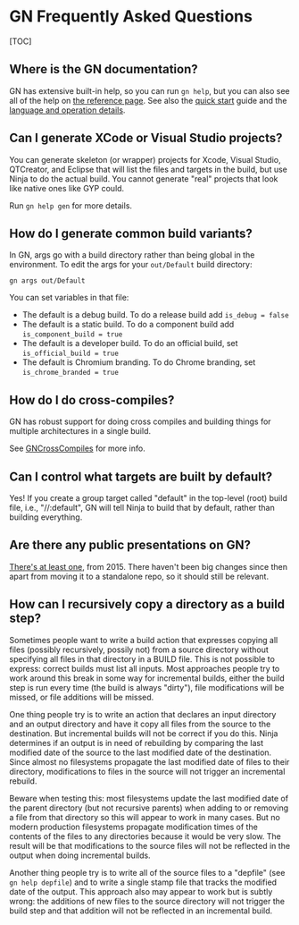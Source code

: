 # GN Frequently Asked Questions

[TOC]

## Where is the GN documentation?

GN has extensive built-in help, so you can run `gn help`, but you can
also see all of the help on [the reference page](reference.md). See
also the [quick start](quick_start.md) guide and the [language and
operation details](language.md).

## Can I generate XCode or Visual Studio projects?

You can generate skeleton (or wrapper) projects for Xcode, Visual Studio,
QTCreator, and Eclipse that will list the files and targets in the
build, but use Ninja to do the actual build. You cannot generate "real"
projects that look like native ones like GYP could.

Run `gn help gen` for more details.

## How do I generate common build variants?

In GN, args go with a build directory rather than being global in the
environment. To edit the args for your `out/Default` build directory:

```
gn args out/Default
```

You can set variables in that file:

  * The default is a debug build. To do a release build add
    `is_debug = false`
  * The default is a static build. To do a component build add
    `is_component_build = true`
  * The default is a developer build. To do an official build, set
    `is_official_build = true`
  * The default is Chromium branding. To do Chrome branding, set
    `is_chrome_branded = true`

## How do I do cross-compiles?

GN has robust support for doing cross compiles and building things for
multiple architectures in a single build.

See [GNCrossCompiles](cross_compiles.md) for more info.

## Can I control what targets are built by default?

Yes! If you create a group target called "default" in the top-level (root)
build file, i.e., "//:default", GN will tell Ninja to build that by
default, rather than building everything.

## Are there any public presentations on GN?

[There's at least one](https://docs.google.com/presentation/d/15Zwb53JcncHfEwHpnG_PoIbbzQ3GQi_cpujYwbpcbZo/edit?usp=sharing), from 2015. There
haven't been big changes since then apart from moving it to a standalone
repo, so it should still be relevant.

## How can I recursively copy a directory as a build step?

Sometimes people want to write a build action that expresses copying all files
(possibly recursively, possily not) from a source directory without specifying
all files in that directory in a BUILD file. This is not possible to express:
correct builds must list all inputs. Most approaches people try to work around
this break in some way for incremental builds, either the build step is run
every time (the build is always "dirty"), file modifications will be missed, or
file additions will be missed.

One thing people try is to write an action that declares an input directory and
an output directory and have it copy all files from the source to the
destination. But incremental builds will not be correct if you do this. Ninja
determines if an output is in need of rebuilding by comparing the last modified
date of the source to the last modified date of the destination. Since almost no
filesystems propagate the last modified date of files to their directory,
modifications to files in the source will not trigger an incremental rebuild.

Beware when testing this: most filesystems update the last modified date of the
parent directory (but not recursive parents) when adding to or removing a file
from that directory so this will appear to work in many cases. But no modern
production filesystems propagate modification times of the contents of the files
to any directories because it would be very slow. The result will be that
modifications to the source files will not be reflected in the output when doing
incremental builds.

Another thing people try is to write all of the source files to a "depfile" (see
`gn help depfile`) and to write a single stamp file that tracks the modified
date of the output. This approach also may appear to work but is subtly wrong:
the additions of new files to the source directory will not trigger the build
step and that addition will not be reflected in an incremental build.
